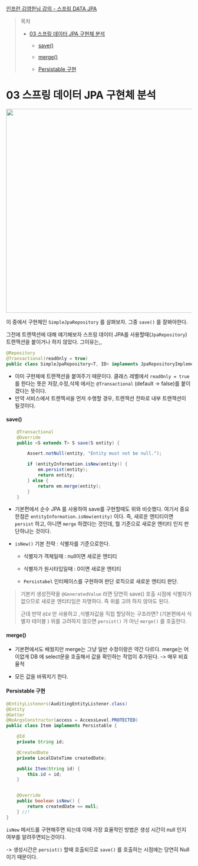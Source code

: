 [인프런 김영한님 강의 - 스프링 DATA JPA](https://www.inflearn.com/course/%EC%8A%A4%ED%94%84%EB%A7%81-%EB%8D%B0%EC%9D%B4%ED%84%B0-JPA-%EC%8B%A4%EC%A0%84/dashboard)

> 목차
> 
> - [03 스프링 데이터 JPA 구현체 분석](#03-스프링-데이터-JPA-구현체-분석)
>   - [save()](#save--)
>   
>   - [merge()](#merge--)
>   
>   - [Persistable 구현](#persistable---)

# 03 스프링 데이터 JPA 구현체 분석

<img title="" src="https://velog.velcdn.com/images/wonizizi99/post/11f76cbc-1490-488a-b268-e2d8ace2bc17/image.png" alt="" data-align="center" width="553">

이 중에서 구현체인 `SimpleJpaRepository` 를 살펴보자. 그중 `save()` 를 잘봐야한다.

그전에 트랜잭션에 대해 얘기해보자 스프링 데이터 JPA를 사용할때(`JpaRepository`) 트랜잭션을 붙이거나 하지 않았다. 그이유는,,

```java
@Repository
@Transactional(readOnly = true)
public class SimpleJpaRepository<T, ID> implements JpaRepositoryImplementation<T, ID> {
```

+ 이미 구현체에 트랜잭션을 붙여주기 때문이다. 클래스 레벨에서 `readOnly = true` 를 한다는 뜻은 저장,수정,삭제 에서는 `@Transactional` (default -> false)를 붙이겠다는 뜻이다.
+ 만약 서비스에서 트랜잭셔을 먼저 수행할 경우, 트랜잭션 전파로 내부 트랜잭션이 될것이다.

#### save()

```java
    @Transactional
    @Override
    public <S extends T> S save(S entity) {

        Assert.notNull(entity, "Entity must not be null.");

        if (entityInformation.isNew(entity)) {
            em.persist(entity);
            return entity;
        } else {
            return em.merge(entity);
        }
    }
```

+ 기본편에서 순수 JPA 를 사용하여 save를 구현할때도 위와 비슷했다. 여기서 중요한점은 `entityInformation.isNew(entity)` 이다. 즉, 새로운 엔티티이면 `persist` 하고, 아니면 `merge` 하겠다는 것인데,  뭘 기준으로 새로운 엔티티 인지 판단하냐는 것이다.



+ `isNew()` 기본 전략 : 식별자를 기준으로한다.
  
  + 식별자가 객체일때 : null이면 새로운 엔티티
  
  + 식별자가 원시타입일때 : 0이면 새로운 엔티티
  
  + `Persistabel` 인터페이스를 구현하여 판단 로직으로 새로운 엔티티 판단.



> 기본키 생성전략을 `@GeneratedValue` 라면 당연히 save() 호출 시점에 식별자가 없으므로 새로운 엔티티임은 자명하다. 즉 위를 고려 하지 않아도 된다.
> 
> 근데 만약 `@Id` 만 사용하고 ,식별자값을 직접 할당하는 구조라면? (기본편에서 식별자 테이블 ) 위를 고려하지 않으면 `persist()` 가 아닌 `merge()` 를 호출한다. 



#### merge()

+ 기본편에서도 배웠지만 merge는 그냥 일반 수정이랑은 약간 다르다. merge는 어이없게 DB 에 select문을 호출해서 값을 확인하는 작업이 추가된다. -> 매우 비효율적

+ 모든 값을 바꿔치기 한다.



#### Persistable 구현

```java
@EntityListeners(AuditingEntityListener.class)
@Entity
@Getter
@NoArgsConstructor(access = AccessLevel.PROTECTED)
public class Item implements Persistable {

    @Id
    private String id;

    @CreatedDate
    private LocalDateTime createdDate;

    public Item(String id) {
        this.id = id;
    }


    @Override
    public boolean isNew() {
        return createdDate == null;
    } //!
}
```

`isNew` 메서드를 구현해주면 되는데 이때 가장 효율적인 방법은 생성 시간이 null 인지 여부를 알려주면되는것이다.

-> 생성시간은 `persist()` 할때 호출되므로 `save()` 를 호출하는 시점에는 당연히 Null 이기 때문이다.
